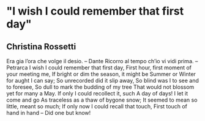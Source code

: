 # "I wish I could remember that first day"
## Christina Rossetti
Era gia l’ora che volge il desio. – Dante
Ricorro al tempo ch’io vi vidi prima. – Petrarca
I wish I could remember that first day,
First hour, first moment of your meeting me,
If bright or dim the season, it might be
Summer or Winter for aught I can say;
So unrecorded did it slip away,
So blind was I to see and to foresee,
So dull to mark the budding of my tree
That would not blossom yet for many a May.
If only I could recollect it, such
A day of days! I let it come and go
As traceless as a thaw of bygone snow;
It seemed to mean so little, meant so much;
If only now I could recall that touch,
First touch of hand in hand – Did one but know!